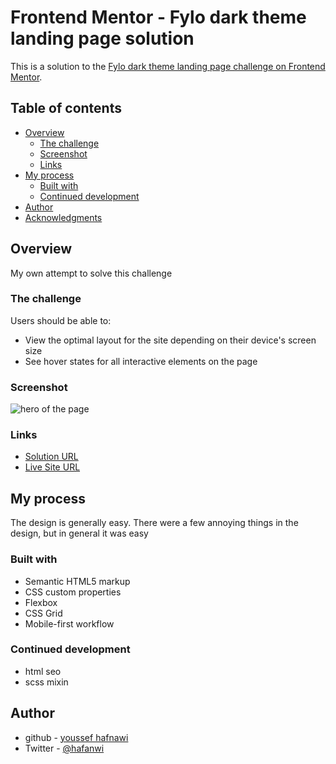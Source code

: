 # Frontend Mentor - Fylo dark theme landing page solution

This is a solution to the [Fylo dark theme landing page challenge on Frontend Mentor](https://www.frontendmentor.io/challenges/fylo-dark-theme-landing-page-5ca5f2d21e82137ec91a50fd).

## Table of contents

- [Overview](#overview)
  - [The challenge](#the-challenge)
  - [Screenshot](#screenshot)
  - [Links](#links)
- [My process](#my-process)
  - [Built with](#built-with)
  - [Continued development](#continued-development)
- [Author](#author)
- [Acknowledgments](#acknowledgments)

## Overview

My own attempt to solve this challenge

### The challenge

Users should be able to:

- View the optimal layout for the site depending on their device's screen size
- See hover states for all interactive elements on the page

### Screenshot

![hero of the page](./screenshot.jpg)

### Links

- [Solution URL](https://www.frontendmentor.io/solutions/fylo-dark-theme-landing-page-rtah6eJxGO)
- [Live Site URL](https://ymhaah.github.io/fylo-dark-theme/)

## My process

The design is generally easy. There were a few annoying things in the design, but in general it was easy


### Built with

- Semantic HTML5 markup
- CSS custom properties
- Flexbox
- CSS Grid
- Mobile-first workflow

### Continued development

-   html seo
-   scss mixin

## Author

-   github - [youssef hafnawi](https://github.com/ymhaah)
-   Twitter - [@hafanwi](https://twitter.com/hafanwi)

